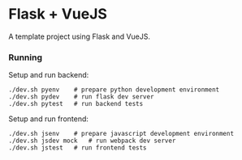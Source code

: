 # Flask + VueJS

A template project using Flask and VueJS.


### Running

Setup and run backend:

```shellscript
./dev.sh pyenv    # prepare python development environment
./dev.sh pydev    # run flask dev server
./dev.sh pytest   # run backend tests
```

Setup and run frontend:

```shellscript
./dev.sh jsenv    # prepare javascript development environment
./dev.sh jsdev mock   # run webpack dev server
./dev.sh jstest   # run frontend tests
```
